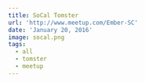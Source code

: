 ```yaml
---
title: SoCal Tomster
url: 'http://www.meetup.com/Ember-SC'
date: 'January 20, 2016'
image: socal.png
tags:
  - all
  - tomster
  - meetup
---
```

